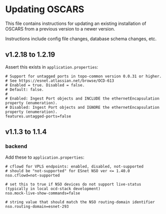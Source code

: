 # Updating OSCARS
This file contains instructions for updating an existing installation of OSCARS from a previous version to a newer version. 

Instructions include config file changes, database schema changes, etc.

## v1.2.18 to 1.2.19
Assert this exists in `application.properties`:
```
# Support for untagged ports in topo-common version 0.0.31 or higher.
# See https://esnet.atlassian.net/browse/OCD-613
# Enabled = true. Disabled = false.
# Default: false.
#
# Enabled: Ingest Port objects and INCLUDE the ethernetEncapsulation property (enumeration).
# Disabled: Ingest Port objects and IGNORE the ethernetEncapsulation property (enumeration).
features.untagged-ports=false
```

## v1.1.3 to 1.1.4
### backend
Add these to `application.properties`:

```
# cflowd for VPLS endpoints: enabled, disabled, not-supported
# should be "not-supported" for ESnet NSO ver <= 1.40.0 
nso.cflowd=not-supported

# set this to true if NSO devices do not support live-status (typically in local ocd-stack development)
nso.mock-live-show-commands=false

# string value that should match the NSO routing-domain identifier
nso.routing-domain=esnet-293
```
